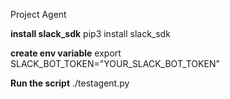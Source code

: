 Project Agent

__install slack_sdk__
pip3 install slack_sdk

__create env variable__
export SLACK_BOT_TOKEN="YOUR_SLACK_BOT_TOKEN"

__Run the script__
./testagent.py

